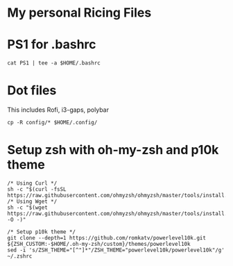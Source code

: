 # My personal Ricing Files

# PS1 for .bashrc
`cat PS1 | tee -a $HOME/.bashrc`

# Dot files 
This includes Rofi, i3-gaps, polybar

`cp -R config/* $HOME/.config/`

# Setup zsh with oh-my-zsh and p10k theme

```
/* Using Curl */
sh -c "$(curl -fsSL https://raw.githubusercontent.com/ohmyzsh/ohmyzsh/master/tools/install.sh)"
/* Using Wget */
sh -c "$(wget https://raw.githubusercontent.com/ohmyzsh/ohmyzsh/master/tools/install.sh -O -)"

/* Setup p10k theme */
git clone --depth=1 https://github.com/romkatv/powerlevel10k.git ${ZSH_CUSTOM:-$HOME/.oh-my-zsh/custom}/themes/powerlevel10k
sed -i 's/ZSH_THEME="[^"]*"/ZSH_THEME="powerlevel10k/powerlevel10k"/g' ~/.zshrc
```
